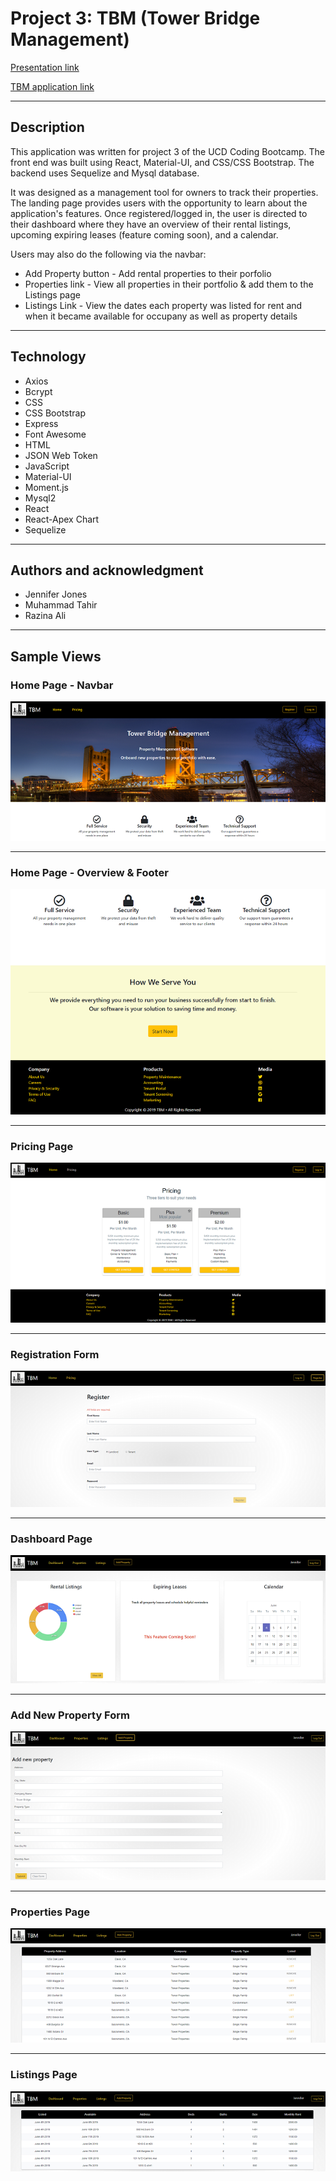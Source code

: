 # Project 3: TBM (Tower Bridge Management)

[Presentation link](https://docs.google.com/presentation/d/1PG7spOOYYOieRSUBN8rZRoCd3GZ1ADEuJc6U4SrMrm0/edit?usp=sharing)

[TBM application link](https://polar-springs-68613.herokuapp.com/)

---

## Description

This application was written for project 3 of the UCD Coding Bootcamp. The front end was built using React, Material-UI, and CSS/CSS Bootstrap. The backend uses Sequelize and Mysql database.

It was designed as a management tool for owners to track their properties. The landing page provides users with the opportunity to learn about the application's features. Once registered/logged in, the user is directed to their dashboard where they have an overview of their rental listings, upcoming expiring leases (feature coming soon), and a calendar.

Users may also do the following via the navbar:

- Add Property button - Add rental properties to their porfolio
- Properties link - View all properties in their portfolio & add them to the Listings page
- Listings Link - View the dates each property was listed for rent and when it became available for occupany as well as property details

---

## Technology

- Axios
- Bcrypt
- CSS
- CSS Bootstrap
- Express
- Font Awesome
- HTML
- JSON Web Token
- JavaScript
- Material-UI
- Moment.js
- Mysql2
- React
- React-Apex Chart
- Sequelize

---

## Authors and acknowledgment

- Jennifer Jones
- Muhammad Tahir
- Razina Ali

---

## Sample Views

### Home Page - Navbar

![TBM App Homepage Screenshot](./client/src/images/Home1Sm.PNG)

---

### Home Page - Overview & Footer

![TBM App Homepage Screenshot](./client/src/images/Home2Sm.PNG)

---

### Pricing Page

![TBM App Pricing Screenshot](./client/src/images/PricingSm.PNG)

---

### Registration Form

![TBM App Register Screenshot](./client/src/images/RegisterSm.PNG)

---

### Dashboard Page

![TBM App Dashboard Screenshot](./client/src/images/DashboardSm.PNG)

---

### Add New Property Form

![TBM App Add New Property Form Screenshot](./client/src/images/AddPropertySm.PNG)

---

### Properties Page

![TBM App Properties Screenshot](./client/src/images/PropertiesSm.PNG)

---

### Listings Page

![TBM App Listings Screenshot](./client/src/images/ListingsSm.PNG)
